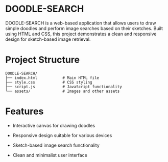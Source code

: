  # DOODLE-SEARCH
DOODLE-SEARCH is a web-based application that allows users to draw simple doodles and perform image searches based on their sketches. Built using HTML and CSS, this project demonstrates a clean and responsive design for sketch-based image retrieval.


# Project Structure
```
DOODLE-SEARCH/
├── index.html           # Main HTML file
├── style.css            # CSS styling
├── script.js            # JavaScript functionality
└── assets/              # Images and other assets
```
# Features
 -  Interactive canvas for drawing doodles

 -  Responsive design suitable for various devices

 -  Sketch-based image search functionality

 -   Clean and minimalist user interface

